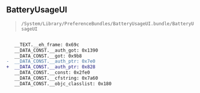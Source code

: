 ## BatteryUsageUI

> `/System/Library/PreferenceBundles/BatteryUsageUI.bundle/BatteryUsageUI`

```diff

   __TEXT.__eh_frame: 0x69c
   __DATA_CONST.__auth_got: 0x1390
   __DATA_CONST.__got: 0x9b8
-  __DATA_CONST.__auth_ptr: 0x7e0
+  __DATA_CONST.__auth_ptr: 0x828
   __DATA_CONST.__const: 0x2fe0
   __DATA_CONST.__cfstring: 0x7a60
   __DATA_CONST.__objc_classlist: 0x180

```
